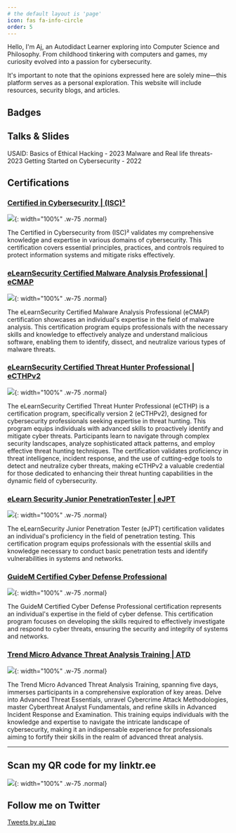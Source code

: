 ```yaml
---
# the default layout is 'page'
icon: fas fa-info-circle
order: 5
---
```


Hello, I'm Aj, an Autodidact Learner exploring into Computer Science and Philosophy. From childhood tinkering with computers and games, my curiosity evolved into a passion for cybersecurity. 

It's important to note that the opinions expressed here are solely mine—this platform serves as a personal exploration.  This website will include resources, security blogs, and articles.

## Badges 

<script src="https://tryhackme.com/badge/994867"></script>


## Talks & Slides

USAID: Basics of Ethical Hacking - 2023
<object data= "{{site.baseurl}}/assets/slides/USAID.pdf" width="800" height="500"> </object> 
Malware and Real life threats- 2023
<object data= "{{site.baseurl}}/assets/slides/MARC.pdf" width="800" height="500"> </object> 
Getting Started on Cybersecurity - 2022
<object data= "{{site.baseurl}}/assets/slides/GSC.pdf" width="800" height="500"> </object> 

## Certifications

### [Certified in Cybersecurity | (ISC)²](https://www.isc2.org/certifications/cc)

![]({{site.baseurl}}/assets/img/isc2cc.png){: width="100%" .w-75 .normal}

The Certified in Cybersecurity from (ISC)² validates my comprehensive knowledge and expertise in various domains of cybersecurity. This certification covers essential principles, practices, and controls required to protect information systems and mitigate risks effectively.

### [eLearnSecurity Certified Malware Analysis Professional | eCMAP](https://certs.ine.com/b50d5776-e5a2-4580-8507-1423baae16bd#gs.2t36ad)

![](https://api.accredible.com/v1/frontend/credential_website_embed_image/certificate/79658675){: width="100%" .w-75 .normal}

The eLearnSecurity Certified Malware Analysis Professional (eCMAP) certification showcases an individual's expertise in the field of malware analysis. This certification program equips professionals with the necessary skills and knowledge to effectively analyze and understand malicious software, enabling them to identify, dissect, and neutralize various types of malware threats.

### [eLearnSecurity Certified Threat Hunter Professional | eCTHPv2](https://certs.ine.com/eb6523a8-b7dd-4e1a-b730-e180dd8a9597#gs.2t2nb6)

![](https://api.accredible.com/v1/frontend/credential_website_embed_image/certificate/86886184){: width="100%" .w-75 .normal}

The eLearnSecurity Certified Threat Hunter Professional (eCTHP) is a certification program, specifically version 2 (eCTHPv2), designed for cybersecurity professionals seeking expertise in threat hunting. This program equips individuals with advanced skills to proactively identify and mitigate cyber threats. Participants learn to navigate through complex security landscapes, analyze sophisticated attack patterns, and employ effective threat hunting techniques. The certification validates proficiency in threat intelligence, incident response, and the use of cutting-edge tools to detect and neutralize cyber threats, making eCTHPv2 a valuable credential for those dedicated to enhancing their threat hunting capabilities in the dynamic field of cybersecurity.

### [eLearn Security Junior PenetrationTester | eJPT](https://certs.ine.com/ce8c672a-4c62-4391-9f5d-5733618966af#gs.2t37q8)

![](https://api.accredible.com/v1/frontend/credential_website_embed_image/certificate/79642507){: width="100%" .w-75 .normal}

The eLearnSecurity Junior Penetration Tester (eJPT) certification validates an individual's proficiency in the field of penetration testing. This certification program equips professionals with the essential skills and knowledge necessary to conduct basic penetration tests and identify vulnerabilities in systems and networks.

### [GuideM Certified Cyber Defense Professional](https://api.badgr.io/public/assertions/NpJCk3L5TLe0fCwcQMc-tw)

![]({{site.baseurl}}/assets/img/GCDP.png){: width="100%" .w-75 .normal}

The GuideM Certified Cyber Defense Professional certification represents an individual's expertise in the field of cyber defense. This certification program focuses on developing the skills required to effectively investigate and respond to cyber threats, ensuring the security and integrity of systems and networks.

### [Trend Micro Advance Threat Analysis Training | ATD](https://www.experteach.eu/com/training/vendors/trend-micro/trend-micro/tatd.html)

![]({{site.baseurl}}/assets/img/ATD.png){: width="100%" .w-75 .normal}

The Trend Micro Advanced Threat Analysis Training, spanning five days, immerses participants in a comprehensive exploration of key areas. Delve into Advanced Threat Essentials, unravel Cybercrime Attack Methodologies, master Cyberthreat Analyst Fundamentals, and refine skills in Advanced Incident Response and Examination. This training equips individuals with the knowledge and expertise to navigate the intricate landscape of cybersecurity, making it an indispensable experience for professionals aiming to fortify their skills in the realm of advanced threat analysis.

---

## Scan my QR code for my linktr.ee

 ![]({{site.baseurl}}/assets/img/linktree.png){: width="100%" .w-75 .normal}

## Follow me on Twitter 

<section data-aos="fade-down">
      <div class="container bg-dark py-5">
          <div class="row">
          </div>
          <div class="py-5 p-lg-5"><section>
<a class="twitter-timeline" data-lang="en" data-theme="dark" href="https://twitter.com/aj_tap?ref_src=twsrc%5Etfw">Tweets by aj_tap</a> <script async src="https://platform.twitter.com/widgets.js" charset="utf-8"></script>
</section>

